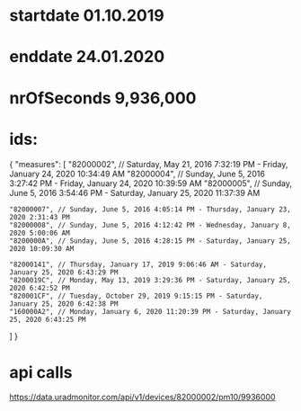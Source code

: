 # startdate 01.10.2019
# enddate 24.01.2020

# nrOfSeconds 9,936,000

# ids:

{
  "measures": [
    "82000002", // Saturday, May 21, 2016 7:32:19 PM - Friday, January 24, 2020 10:34:49 AM
    "82000004", // Sunday, June 5, 2016 3:27:42 PM - Friday, January 24, 2020 10:39:59 AM
    "82000005", // Sunday, June 5, 2016 3:54:46 PM - Saturday, January 25, 2020 11:37:39 AM
    
    "82000007", // Sunday, June 5, 2016 4:05:14 PM - Thursday, January 23, 2020 2:31:43 PM
    "82000008", // Sunday, June 5, 2016 4:12:42 PM - Wednesday, January 8, 2020 5:00:06 AM
    "8200000A", // Sunday, June 5, 2016 4:28:15 PM - Saturday, January 25, 2020 10:09:30 AM

    "82000141", // Thursday, January 17, 2019 9:06:46 AM - Saturday, January 25, 2020 6:43:29 PM
    "8200019C", // Monday, May 13, 2019 3:29:36 PM - Saturday, January 25, 2020 6:42:52 PM
    "820001CF", // Tuesday, October 29, 2019 9:15:15 PM - Saturday, January 25, 2020 6:42:38 PM
    "160000A2", // Monday, January 6, 2020 11:20:39 PM - Saturday, January 25, 2020 6:43:25 PM
  ]
}

# api calls

https://data.uradmonitor.com/api/v1/devices/82000002/pm10/9936000
